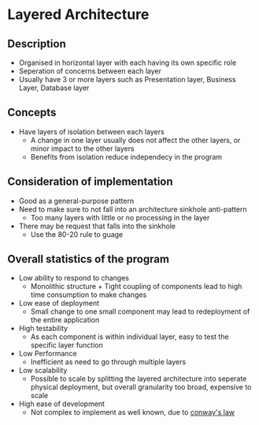 # Layered Architecture

## Description
- Organised in horizontal layer with each having its own specific role
- Seperation of concerns between each layer
- Usually have 3 or more layers such as Presentation layer, Business Layer, Database layer



## Concepts
- Have layers of isolation between each layers
  - A change in one layer usually does not affect the other layers, or minor impact to the other layers
  - Benefits from isolation reduce independecy in the program
 
## Consideration of implementation
- Good as a general-purpose pattern
- Need to make sure to not fall into an architecture sinkhole anti-pattern
  - Too many layers with little or no processing in the layer
- There may be request that falls into the sinkhole
    - Use the 80-20 rule to guage

## Overall statistics of the program
- Low ability to respond to changes
  - Monolithic structure + Tight coupling of components lead to high time consumption to make changes
- Low ease of deployment
  - Small change to one small component may lead to redeployment of the entire application 
- High testability
  - As each component is within individual layer, easy to test the specific layer function
- Low Performance
  - Inefficient as need to go through multiple layers
- Low scalability
  - Possible to scale by splitting the layered architecture into seperate physical deployment, but overall granularity too broad, expensive to scale
- High ease of development
  - Not complex to implement as well known, due to [conway's law](https://en.wikipedia.org/wiki/Conway%27s_law)
